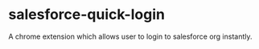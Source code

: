 # salesforce-quick-login
A chrome extension which allows user to login to salesforce org  instantly. 
